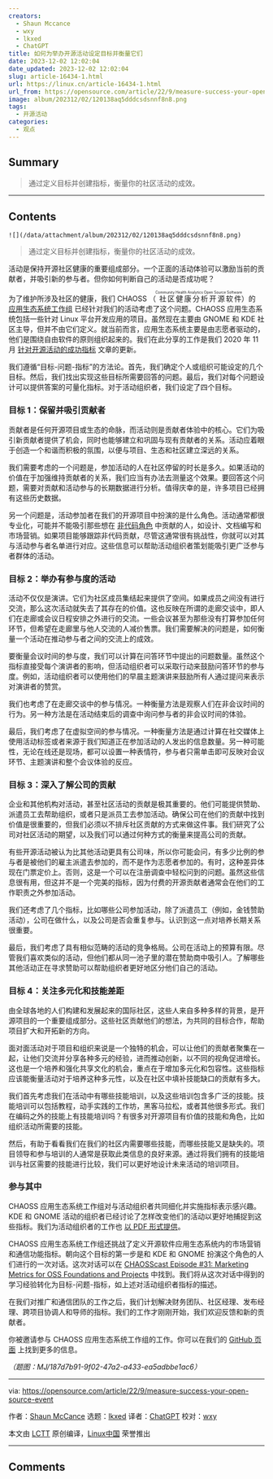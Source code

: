 ```yaml
---
creators:
  - Shaun Mccance
  - wxy
  - lkxed
  - ChatGPT
title: 如何为举办开源活动设定目标并衡量它们
date: 2023-12-02 12:02:04
date_updated: 2023-12-02 12:02:04
slug: article-16434-1.html
url: https://linux.cn/article-16434-1.html
url_from: https://opensource.com/article/22/9/measure-success-your-open-source-event
image: album/202312/02/120138aq5dddcsdsnnf8n8.png
tags:
  - 开源活动
categories:
  - 观点
---
```


## Summary

> 通过定义目标并创建指标，衡量你的社区活动的成效。

***

<!-- more -->

## Contents

`![](/data/attachment/album/202312/02/120138aq5dddcsdsnnf8n8.png)`

> 
> 通过定义目标并创建指标，衡量你的社区活动的成效。
> 
> 
> 

活动是保持开源社区健康的重要组成部分。一个正面的活动体验可以激励当前的贡献者，并吸引新的参与者。但你如何判断自己的活动是否成功呢？

为了维护所涉及社区的健康，我们 CHAOSS （<ruby> 社区健康分析开源软件 <rt>  Community Health Analytics Open Source Software </rt></ruby>）的 [应用生态系统工作组](https://github.com/chaoss/wg-app-ecosystem) 已经针对我们的活动考虑了这个问题。CHAOSS 应用生态系统包括一些针对 Linux 平台开发应用的项目。虽然现在主要由 GNOME 和 KDE 社区主导，但并不由它们定义。就当前而言，应用生态系统主要是由志愿者驱动的，他们是围绕自由软件的原则组织起来的。我们在此分享的工作是我们 2020 年 11 月 [针对开源活动的成功指标](https://opensource.com/article/20/11/chaoss-open-source-events) 文章的更新。

我们遵循“目标-问题-指标”的方法论。首先，我们确定个人或组织可能设定的几个目标。然后，我们找出实现这些目标所需要回答的问题。最后，我们对每个问题设计可以提供答案的可量化指标。对于活动组织者，我们设定了四个目标。

### 目标 1：保留并吸引贡献者

贡献者是任何开源项目或生态的命脉，而活动则是贡献者体验中的核心。它们为吸引新贡献者提供了机会，同时也能够建立和巩固与现有贡献者的关系。活动应着眼于创造一个和谐而积极的氛围，以便与项目、生态和社区建立深远的关系。

我们需要考虑的一个问题是，参加活动的人在社区停留的时长是多久。如果活动的价值在于加强维持贡献者的关系，我们应当有办法去测量这个效果。要回答这个问题，需要对贡献和活动参与的长期数据进行分析。值得庆幸的是，许多项目已经拥有这些历史数据。

另一个问题是，活动参加者在我们的开源项目中扮演的是什么角色。活动通常都很专业化，可能并不能吸引那些想在 [非代码角色](https://opensource.com/article/22/8/non-code-contribution-powers-open-source) 中贡献的人，如设计、文档编写和市场营销。如果项目能够跟踪非代码贡献，尽管这通常很有挑战性，你就可以对其与活动参与者名单进行对应。这些信息可以帮助活动组织者策划能吸引更广泛参与者群体的活动。

### 目标 2：举办有参与度的活动

活动不仅仅是演讲。它们为社区成员集结起来提供了空间。如果成员之间没有进行交流，那么这次活动就失去了其存在的价值。这也反映在所谓的走廊交谈中，即人们在走廊或会议日程安排之外进行的交流。一些会议甚至为那些没有打算参加任何环节，但希望在走廊里与他人交流的人减价售票。我们需要解决的问题是，如何衡量一个活动在推动参与者之间的交流上的成效。

要衡量会议时间的参与度，我们可以计算在问答环节中提出的问题数量。虽然这个指标直接受每个演讲者的影响，但活动组织者可以采取行动来鼓励问答环节的参与度。例如，活动组织者可以使用他们的早晨主题演讲来鼓励所有人通过提问来表示对演讲者的赞赏。

我们也考虑了在走廊交谈中的参与情况。一种衡量方法是观察人们在非会议时间的行为。另一种方法是在活动结束后的调查中询问参与者的非会议时间的体验。

最后，我们考虑了在虚拟空间的参与情况。一种衡量方法是通过计算在社交媒体上使用活动标签或者来源于我们知道正在参加活动的人发出的信息数量。另一种可能性，无论在线还是现场，都可以设置一种表情符，参与者只需单击即可反映对会议环节、主题演讲和整个会议体验的反应。

### 目标 3：深入了解公司的贡献

企业和其他机构对活动，甚至社区活动的贡献是极其重要的。他们可能提供赞助、派遣员工去帮助组织，或者只是派员工去参加活动。确保公司在他们的贡献中找到价值是很重要的，但我们必须以不排斥社区贡献的方式来做这件事。我们研究了公司对社区活动的期望，以及我们可以通过何种方式的衡量来提高公司的贡献。

有些开源活动被认为比其他活动更具有公司味，所以你可能会问，有多少比例的参与者是被他们的雇主派遣去参加的，而不是作为志愿者参加的。有时，这种差异体现在门票定价上。否则，这是一个可以在注册调查中轻松问到的问题。虽然这些信息很有用，但这并不是一个完美的指标，因为付费的开源贡献者通常会在他们的工作职责之外参加活动。

我们还考虑了几个指标，比如哪些公司参加活动，除了派遣员工（例如，金钱赞助活动），公司在做什么，以及公司是否会重复参与。认识到这一点对培养长期关系很重要。

最后，我们考虑了具有相似范畴的活动的竞争格局。公司在活动上的预算有限。尽管我们喜欢类似的活动，但他们都从同一池子里的潜在赞助商中吸引人。了解哪些其他活动正在寻求赞助可以帮助组织者更好地区分他们自己的活动。

### 目标 4：关注多元化和技能差距

由全球各地的人们构建和发展起来的国际社区，这些人来自多种多样的背景，是开源项目的一个重要组成部分。这些社区贡献他们的想法，为共同的目标合作，帮助项目扩大和开拓新的方向。

面对面活动对于项目和组织来说是一个独特的机会，可以让他们的贡献者聚集在一起，让他们交流并分享各种多元的经验，进而推动创新，以不同的视角促进增长。这也是一个培养和强化共享文化的机会，重点在于增加多元化和包容性。这些指标应该能衡量活动对于培养这种多元性，以及在社区中填补技能缺口的贡献有多大。

我们首先考虑我们在活动中有哪些技能培训，以及这些培训包含多广泛的技能。技能培训可以包括教程，动手实践的工作坊，黑客马拉松，或者其他很多形式。我们在编码之外的技能上有技能培训吗？有很多对开源项目有价值的技能和角色，比如组织活动所需要的技能。

然后，有助于看看我们在我们的社区内需要哪些技能，而哪些技能又是缺失的。项目领导和参与培训的人通常是获取此类信息的良好来源。通过将我们拥有的技能培训与社区需要的技能进行比较，我们可以更好地设计未来活动的培训项目。

### 参与其中

CHAOSS 应用生态系统工作组对与活动组织者共同细化并实施指标表示感兴趣。KDE 和 GNOME 活动的组织者已经讨论了怎样改变他们的活动以更好地捕捉到这些指标。我们为活动组织者的工作也 [以 PDF 形式提供](https://github.com/chaoss/wg-app-ecosystem/blob/main/Metrics%20for%20OSS%20Event%20Organizers%20-%20CHAOSS%20App%20Ecosystem%20(Oct%202021).pdf)。

CHAOSS 应用生态系统工作组还挑战了定义开源软件应用生态系统内的市场营销和通信功能指标。朝向这个目标的第一步是和 KDE 和 GNOME 扮演这个角色的人们进行的一次对话。这次对话可以在 [CHAOSScast Episode #31: Marketing Metrics for OSS Foundations and Projects](https://podcast.chaoss.community/31) 中找到。我们将从这次对话中得到的学习经验转化为目标-问题-指标，如上述对活动组织者指标的描述。

在我们对推广和通信团队的工作之后，我们计划解决财务团队、社区经理、发布经理、跨项目协调人和导师的指标。我们的工作才刚刚开始，我们欢迎反馈和新的贡献者。

你被邀请参与 CHAOSS 应用生态系统工作组的工作。你可以在我们的 [GitHub 页面](https://github.com/chaoss/wg-app-ecosystem) 上找到更多的信息。

*（题图：MJ/187d7b91-9f02-47a2-a433-ea5adbbe1ac6）*

---

via: <https://opensource.com/article/22/9/measure-success-your-open-source-event>

作者：[Shaun McCance](https://opensource.com/users/shaunm) 选题：[lkxed](https://github.com/lkxed) 译者：[ChatGPT](https://linux.cn/lctt/ChatGPT) 校对：[wxy](https://github.com/wxy)

本文由 [LCTT](https://github.com/LCTT/TranslateProject) 原创编译，[Linux中国](https://linux.cn/) 荣誉推出

***

## Comments
